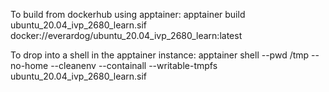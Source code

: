 To build from dockerhub using apptainer:
apptainer build ubuntu_20.04_ivp_2680_learn.sif docker://everardog/ubuntu_20.04_ivp_2680_learn:latest

To drop into a shell in the apptainer instance:
apptainer shell --pwd /tmp --no-home --cleanenv --containall --writable-tmpfs ubuntu_20.04_ivp_2680_learn.sif
